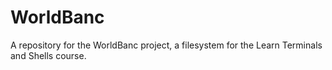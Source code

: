 # WorldBanc

A repository for the WorldBanc project, a filesystem for the Learn Terminals and Shells course.
